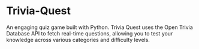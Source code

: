 # Trivia-Quest
An engaging quiz game built with Python. Trivia Quest uses the Open Trivia Database API to fetch real-time questions, allowing you to test your knowledge across various categories and difficulty levels.
